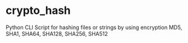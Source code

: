 # crypto_hash
Python CLI Script for hashing files or strings by using encryption MD5, SHA1, SHA64, SHA128, SHA256, SHA512 
